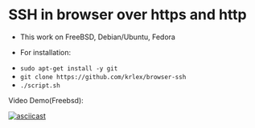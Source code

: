 # SSH in browser over https and http

- This work on FreeBSD, Debian/Ubuntu, Fedora

- For installation:

* `sudo apt-get install -y git`
* `git clone https://github.com/krlex/browser-ssh`
*  `./script.sh`


Video Demo(Freebsd):

[![asciicast](https://asciinema.org/a/8LN79tVGDQdESg3HXlfiU7Cvy.svg)](https://asciinema.org/a/Uw7cbtz2TWUKSbQedLqxjuCFL)

